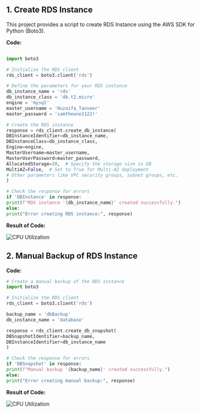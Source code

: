 ## 1. Create RDS Instance

This project provides a script to create RDS Instance using the AWS SDK for Python (Boto3).

**Code:**

```python

import boto3

# Initialize the RDS client
rds_client = boto3.client('rds')

# Define the parameters for your RDS instance
db_instance_name = 'rds'
db_instance_class = 'db.t2.micro'
engine = 'mysql'
master_username = 'Huzaifa_Tanveer'
master_password = 'iamtheone1122!'

# Create the RDS instance
response = rds_client.create_db_instance(
DBInstanceIdentifier=db_instance_name,
DBInstanceClass=db_instance_class,
Engine=engine,
MasterUsername=master_username,
MasterUserPassword=master_password,
AllocatedStorage=20,  # Specify the storage size in GB
MultiAZ=False,  # Set to True for Multi-AZ deployment
# Other parameters like VPC security groups, subnet groups, etc.
)

# Check the response for errors
if 'DBInstance' in response:
print(f"RDS instance '{db_instance_name}' created successfully.")
else:
print("Error creating RDS instance:", response)

```
**Result of Code:**

![CPU Utilization](https://i.imgur.com/KHvqalU.png)

## 2. Manual Backup of RDS Instance

**Code:**

```python
# Create a manual backup of the RDS instance
import boto3

# Initialize the RDS client
rds_client = boto3.client('rds')

backup_name = 'dbBackup'
db_instance_name = 'database'

response = rds_client.create_db_snapshot(
DBSnapshotIdentifier=backup_name,
DBInstanceIdentifier=db_instance_name
)

# Check the response for errors
if 'DBSnapshot' in response:
print(f"Manual backup '{backup_name}' created successfully.")
else:
print("Error creating manual backup:", response)

```
**Result of Code:**

![CPU Utilization](https://i.imgur.com/N5HOlSs.png)


